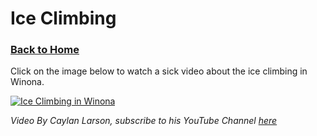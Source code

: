 # Ice Climbing
### [Back to Home](https://colehagen15.github.io/Winona/)
Click on the image below to watch a sick video about the ice climbing in Winona.
&nbsp;

[![Ice Climbing in Winona](https://i.ytimg.com/vi/LRCcMPP7vLM/hqdefault.jpg?sqp=-oaymwEZCNACELwBSFXyq4qpAwsIARUAAIhCGAFwAQ==&rs=AOn4CLAA__O4LX1wP3r55ujtQaOBNBR1BQ)](https://youtu.be/LRCcMPP7vLM=YOUTUBE_VIDEO_ID_HERE) 
&nbsp;

_Video By Caylan Larson, subscribe to his YouTube Channel [here](https://www.youtube.com/channel/UCXBGLyqX8ueGytzLcfU8KsQ)_
